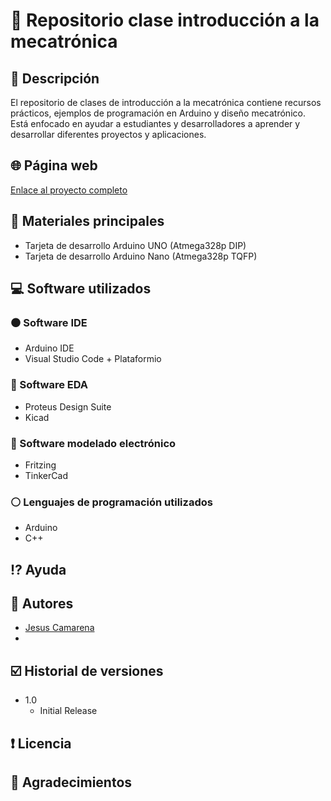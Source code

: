# :closed_book: Repositorio clase introducción a la mecatrónica

## :large_blue_diamond: Descripción
El repositorio de clases de introducción a la mecatrónica contiene recursos prácticos, ejemplos de programación en Arduino y diseño mecatrónico. Está enfocado en ayudar a estudiantes y desarrolladores a aprender y desarrollar diferentes proyectos y aplicaciones.

## :globe_with_meridians: Página web
[Enlace al proyecto completo](https://www.notion.so/didyde/Introducci-n-a-la-Mecatr-nica-2a17bf4027ab4fed8676d25c450b323f)

## :electric_plug: Materiales principales
* Tarjeta de desarrollo Arduino UNO  (Atmega328p DIP)
* Tarjeta de desarrollo Arduino Nano (Atmega328p TQFP)

## :computer: Software utilizados

### :black_circle: Software IDE
* Arduino IDE
* Visual Studio Code + Plataformio

### :large_blue_circle: Software EDA 
* Proteus Design Suite
* Kicad

### :red_circle: Software modelado electrónico
* Fritzing
* TinkerCad

### :white_circle: Lenguajes de programación utilizados
* Arduino
* C++

## :interrobang: Ayuda

## :busts_in_silhouette: Autores
* [Jesus Camarena](https://www.notion.so/didyde/Profesor-universitario-Dise-ador-de-hardware-para-sistemas-embebidos-81703493db3c44c4a75b49b2d536ea19)
* 

## :ballot_box_with_check: Historial de versiones
* 1.0
    * Initial Release

## :exclamation: Licencia

## :speech_balloon: Agradecimientos
